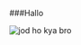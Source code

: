 ###Hallo

![jod ho kya bro](https://github.com/PalmTree2198/PalmTree2198/assets/76690892/bb56dbc4-21d5-4df0-a06a-08c64a5974fa)
